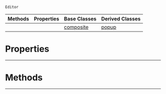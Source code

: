  `Editor`

|Methods|Properties|Base Classes|Derived Classes|
|---|---|---|---|
| | |[composite](https://github.com/dragonCASTjosh/PlasmaDocs/blob/master/code_reference/class_reference/composite.markdown)|[popup](https://github.com/dragonCASTjosh/PlasmaDocs/blob/master/code_reference/class_reference/popup.markdown)|


 #  Properties


---  
 #  Methods


---  
 

 